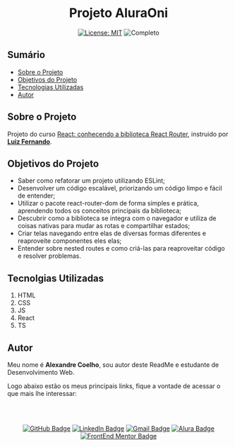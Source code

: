 <h1 align="center"> Projeto AluraOni </h1>

<div align="center">

  <a href="https://github.com/coelhoalexandre/projet-aluraoni/blob/master/LICENSE" target="_blank"><img src="https://img.shields.io/badge/License-MIT-yellow.svg" alt="License: MIT"></a> <img src="https://img.shields.io/badge/Completo-lightgreen.svg" alt="Completo">

</div>

## Sumário

- [Sobre o Projeto](#sobre-o-projeto)
- [Objetivos do Projeto](#objetivos-do-projeto)
- [Tecnologias Utilizadas](#tecnolgias-utilizadas)
- [Autor](#autor)

## Sobre o Projeto

Projeto do curso [React: conhecendo a biblioteca React Router](https://cursos.alura.com.br/course/react-biblioteca-react-router), instruido por [**Luiz Fernando**](https://github.com/lfrprazeres).

## Objetivos do Projeto

- Saber como refatorar um projeto utilizando ESLint;
- Desenvolver um código escalável, priorizando um código limpo e fácil de entender;
- Utilizar o pacote react-router-dom de forma simples e prática, aprendendo todos os conceitos principais da biblioteca;
- Descubrir como a biblioteca se integra com o navegador e utiliza de coisas nativas para mudar as rotas e compartilhar estados;
- Criar telas navegando entre elas de diversas formas diferentes e reaproveite componentes eles elas;
- Entender sobre nested routes e como criá-las para reaproveitar código e resolver problemas.

## Tecnolgias Utilizadas

1. HTML
2. CSS
3. JS
4. React
5. TS

## Autor
Meu nome é **Alexandre Coelho**, sou autor deste ReadMe e estudante de Desenvolvimento Web. 

Logo abaixo estão os meus principais links, fique a vontade de acessar o que mais lhe interessar:

<br>

<br>

<div align="center">

<a href = "https://github.com/coelhoalexandre"><img src="https://img.shields.io/badge/GitHub-%23333?style=for-the-badge&logo=github&logoColor=white" alt="GitHub Badge"></a>
<a href="https://www.linkedin.com/in/-coelhoalexandre/" target="_blank"><img src="https://img.shields.io/badge/-LinkedIn-%230077B5?style=for-the-badge&logo=linkedin&logoColor=white" alt="LinkedIn Badge"></a>
<a href = "mailto:alexandrecoelhocontato@gmail.com" target="_blank"><img src="https://img.shields.io/badge/-Gmail-critical?style=for-the-badge&logo=gmail&logoColor=white" target="_blank" alt="Gmail Badge"></a>
<a href = "https://cursos.alura.com.br/user/coelhoalexandre" target="_blank"><img src="https://img.shields.io/badge/Alura-0747a6?style=for-the-badge&logo=alura&logoColor=white" target="_blank" alt="Alura Badge"></a>
<a href = "https://www.frontendmentor.io/profile/coelhoalexandre" target="_blank"><img src="https://img.shields.io/badge/Frontend_Mentor-white?style=for-the-badge&logo=frontendmentor&logoColor=blue" alt="FrontEnd Mentor Badge">
